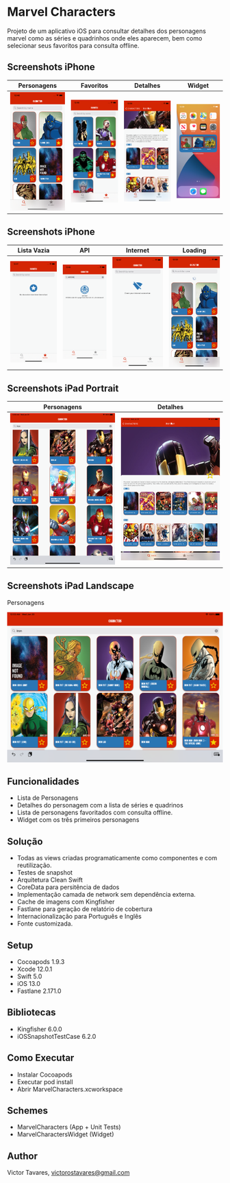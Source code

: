 # Marvel Characters
Projeto de um aplicativo iOS para consultar detalhes dos personagens marvel como as séries e quadrinhos onde eles aparecem, bem como selecionar seus favoritos para consulta offline.


## Screenshots iPhone
Personagens | Favoritos | Detalhes | Widget
:-:|:-:|:-:|:-:
<img src="Images/iPhone/1.png" width=200 />  |  <img src="Images/iPhone/3.png" width=200 /> | <img src="Images/iPhone/4.png" width=200 /> | <img src="Images/Widget/1.png" width=200 />

## Screenshots iPhone 
Lista Vazia | API | Internet | Loading
:-:|:-:|:-:|:-:
<img src="Images/Error/1.png" width=200 />  |  <img src="Images/Error/2.png" width=200 /> | <img src="Images/Error/3.png" width=200 /> | <img src="Images/Loading/1.png" width=200 />

## Screenshots iPad Portrait
Personagens | Detalhes
:-:|:-:
<img src="Images/iPad/1.png" width=400 />  |  <img src="Images/iPad/2.png" width=400 />

## Screenshots iPad Landscape
Personagens

<img src="Images/iPad/3.png" width=600 />


## Funcionalidades
* Lista de Personagens
* Detalhes do personagem com a lista de séries e quadrinos
* Lista de personagens favoritados com consulta offline.
* Widget com os três primeiros personagens


## Solução
* Todas as views criadas programaticamente como componentes e com reutilização.
* Testes de snapshot
* Arquitetura Clean Swift
* CoreData para persitência de dados
* Implementação camada de network sem dependência externa.
* Cache de imagens com Kingfisher
* Fastlane para geração de relatório de cobertura
* Internacionalização para Português e Inglês
* Fonte customizada.

## Setup
* Cocoapods 1.9.3
* Xcode 12.0.1
* Swift 5.0
* iOS 13.0
* Fastlane 2.171.0

## Bibliotecas 
* Kingfisher 6.0.0
* iOSSnapshotTestCase 6.2.0

## Como Executar
* Instalar Cocoapods
* Executar pod install
* Abrir MarvelCharacters.xcworkspace

## Schemes
* MarvelCharacters (App + Unit Tests)
* MarvelCharactersWidget (Widget)

## Author
Victor Tavares, victorostavares@gmail.com
